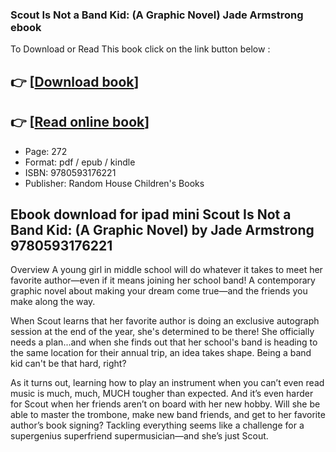 ### Scout Is Not a Band Kid: (A Graphic Novel) Jade Armstrong ebook

To Download or Read This book click on the link button below :

## 👉  [**[Download book](http://get-pdfs.com/download.php?group=book&from=github.com&id=629081&lnk=1079 "Download book")**]

## 👉  [**[Read online book](http://get-pdfs.com/download.php?group=book&from=github.com&id=629081&lnk=1079 "Read online book")**]


* Page: 272
* Format: pdf / epub / kindle
* ISBN: 9780593176221
* Publisher: Random House Children&#039;s Books



## Ebook download for ipad mini Scout Is Not a Band Kid: (A Graphic Novel) by Jade Armstrong 9780593176221


Overview
A young girl in middle school will do whatever it takes to meet her favorite author—even if it means joining her school band! A contemporary graphic novel about making your dream come true—and the friends you make along the way.

 When Scout learns that her favorite author is doing an exclusive autograph session at the end of the year, she&#039;s determined to be there! She officially needs a plan...and when she finds out that her school&#039;s band is heading to the same location for their annual trip, an idea takes shape. Being a band kid can&#039;t be that hard, right?

 As it turns out, learning how to play an instrument when you can’t even read music is much, much, MUCH tougher than expected. And it’s even harder for Scout when her friends aren’t on board with her new hobby. Will she be able to master the trombone, make new band friends, and get to her favorite author’s book signing? Tackling everything seems like a challenge for a supergenius superfriend supermusician—and she’s just Scout.



